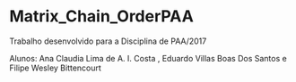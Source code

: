 # Matrix_Chain_OrderPAA
Trabalho desenvolvido para a Disciplina de PAA/2017

Alunos: Ana Claudia Lima de A. I. Costa , Eduardo Villas Boas Dos Santos e Filipe Wesley Bittencourt

